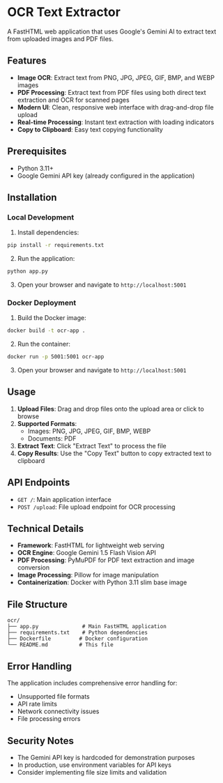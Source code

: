 # OCR Text Extractor

A FastHTML web application that uses Google's Gemini AI to extract text from uploaded images and PDF files.

## Features

- **Image OCR**: Extract text from PNG, JPG, JPEG, GIF, BMP, and WEBP images
- **PDF Processing**: Extract text from PDF files using both direct text extraction and OCR for scanned pages
- **Modern UI**: Clean, responsive web interface with drag-and-drop file upload
- **Real-time Processing**: Instant text extraction with loading indicators
- **Copy to Clipboard**: Easy text copying functionality

## Prerequisites

- Python 3.11+
- Google Gemini API key (already configured in the application)

## Installation

### Local Development

1. Install dependencies:
```bash
pip install -r requirements.txt
```

2. Run the application:
```bash
python app.py
```

3. Open your browser and navigate to `http://localhost:5001`

### Docker Deployment

1. Build the Docker image:
```bash
docker build -t ocr-app .
```

2. Run the container:
```bash
docker run -p 5001:5001 ocr-app
```

3. Open your browser and navigate to `http://localhost:5001`

## Usage

1. **Upload Files**: Drag and drop files onto the upload area or click to browse
2. **Supported Formats**: 
   - Images: PNG, JPG, JPEG, GIF, BMP, WEBP
   - Documents: PDF
3. **Extract Text**: Click "Extract Text" to process the file
4. **Copy Results**: Use the "Copy Text" button to copy extracted text to clipboard

## API Endpoints

- `GET /`: Main application interface
- `POST /upload`: File upload endpoint for OCR processing

## Technical Details

- **Framework**: FastHTML for lightweight web serving
- **OCR Engine**: Google Gemini 1.5 Flash Vision API
- **PDF Processing**: PyMuPDF for PDF text extraction and image conversion
- **Image Processing**: Pillow for image manipulation
- **Containerization**: Docker with Python 3.11 slim base image

## File Structure

```
ocr/
├── app.py              # Main FastHTML application
├── requirements.txt    # Python dependencies
├── Dockerfile         # Docker configuration
└── README.md          # This file
```

## Error Handling

The application includes comprehensive error handling for:
- Unsupported file formats
- API rate limits
- Network connectivity issues
- File processing errors

## Security Notes

- The Gemini API key is hardcoded for demonstration purposes
- In production, use environment variables for API keys
- Consider implementing file size limits and validation
